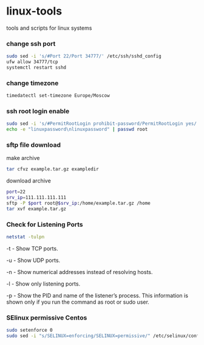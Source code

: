 # linux-tools
tools and scripts for linux systems

### change ssh port

```sh
sudo sed -i 's/#Port 22/Port 34777/' /etc/ssh/sshd_config
ufw allow 34777/tcp
systemctl restart sshd
```
### change timezone

```sh
timedatectl set-timezone Europe/Moscow
```

### ssh root login enable

```sh
sudo sed -i 's/#PermitRootLogin prohibit-password/PermitRootLogin yes/' /etc/ssh/sshd_config
echo -e "linuxpassword\nlinuxpassword" | passwd root
```
### sftp file download

make archive

```sh
tar cfvz example.tar.gz exampledir
```

download archive

```sh
port=22
srv_ip=111.111.111.111
sftp -P $port root@$srv_ip:/home/example.tar.gz /home
tar xvf example.tar.gz
```

### Check for Listening Ports

```sh
netstat -tulpn
```

-t - Show TCP ports.

-u - Show UDP ports.

-n - Show numerical addresses instead of resolving hosts.

-l - Show only listening ports.

-p - Show the PID and name of the listener’s process. This information is shown only if you run the command as root or sudo user.

### SElinux permissive Centos

```sh
sudo setenforce 0
sudo sed -i "s/SELINUX=enforcing/SELINUX=permissive/" /etc/selinux/config
```
